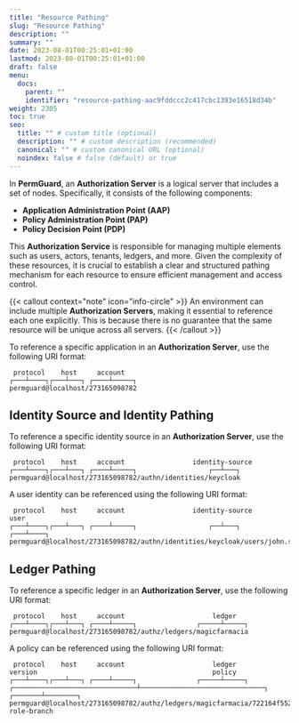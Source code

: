```yaml
---
title: "Resource Pathing"
slug: "Resource Pathing"
description: ""
summary: ""
date: 2023-08-01T00:25:01+01:00
lastmod: 2023-08-01T00:25:01+01:00
draft: false
menu:
  docs:
    parent: ""
    identifier: "resource-pathing-aac9fddccc2c417cbc1393e16518d34b"
weight: 2305
toc: true
seo:
  title: "" # custom title (optional)
  description: "" # custom description (recommended)
  canonical: "" # custom canonical URL (optional)
  noindex: false # false (default) or true
---
```


In **PermGuard**, an **Authorization Server** is a logical server that includes a set of nodes. Specifically, it consists of the following components:

- **Application Administration Point (AAP)**
- **Policy Administration Point (PAP)**
- **Policy Decision Point (PDP)**

This **Authorization Service** is responsible for managing multiple elements such as users, actors, tenants, ledgers, and more. Given the complexity of these resources, it is crucial to establish a clear and structured pathing mechanism for each resource to ensure efficient management and access control.

{{< callout context="note" icon="info-circle" >}}
An environment can include multiple **Authorization Servers**, making it essential to reference each one explicitly. This is because there is no guarantee that the same resource will be unique across all servers.
{{< /callout >}}

To reference a specific application in an **Authorization Server**, use the following URI format:

```text
 protocol    host     account
┌───┴────┐┌───┴───┐ ┌────┴─────┐
permguard@localhost/273165098782
```

## Identity Source and Identity Pathing

To reference a specific identity source in an **Authorization Server**, use the following URI format:

```text
 protocol    host     account                 identity-source
┌───┴────┐┌───┴───┐ ┌────┴─────┐                  ┌──┴───┐
permguard@localhost/273165098782/authn/identities/keycloak
```

A user identity can be referenced using the following URI format:

```text
 protocol    host     account                 identity-source       user
┌───┴────┐┌───┴───┐ ┌────┴─────┐                  ┌──┴───┐       ┌───┴────┐
permguard@localhost/273165098782/authn/identities/keycloak/users/john.smith
```

## Ledger Pathing

To reference a specific ledger in an **Authorization Server**, use the following URI format:

```text
 protocol    host     account                      ledger
┌───┴────┐┌───┴───┐ ┌────┴─────┐               ┌─────┴─────┐
permguard@localhost/273165098782/authz/ledgers/magicfarmacia
```

A policy can be referenced using the following URI format:

```text
 protocol    host     account                      ledger                                 version                                            policy
┌───┴────┐┌───┴───┐ ┌────┴─────┐               ┌─────┴─────┐ ┌───────────────────────────────┴───────────────────────────────┐         ┌───────┴────────┐
permguard@localhost/273165098782/authz/ledgers/magicfarmacia/722164f552f2c8e582d4ef79270c7ec94b3633e8172af6ea53ffe1fdf64d66de/policies/assign-role-branch
```
